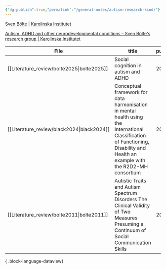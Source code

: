 ```yaml
---
{"dg-publish":true,"permalink":"/general-notes/autism-research-kind/"}
---
```


[Sven Bölte | Karolinska Institutet](https://ki.se/en/people/sven-bolte)

[Autism, ADHD and other neurodevelopmental conditions – Sven Bölte's research group | Karolinska Institutet](https://ki.se/en/research/research-areas-centres-and-networks/research-groups/sven-boltes-research-group)


| File                                          | title                                                                                                                                                                            | published | journal                                       | Paper_type     | DOI                                                                                                           |
| --------------------------------------------- | -------------------------------------------------------------------------------------------------------------------------------------------------------------------------------- | --------- | --------------------------------------------- | -------------- | ------------------------------------------------------------------------------------------------------------- |
| [[Literature_review/bolte2025\|bolte2025]] | Social cognition in autism and ADHD                                                                                                                                              | 2025      | Neuroscience & Biobehavioral Reviews          | journalArticle | <ul><li>https://www.doi.org/10.1016/j.neubiorev.2025.106022</li><li>10.1016/j.neubiorev.2025.106022</li></ul> |
| [[Literature_review/black2024\|black2024]] | Conceptual framework for data harmonisation in mental health using the International Classification of Functioning, Disability and Health an example with the R2D2-MH consortium | 2024      | BMJ Ment Health                               | journalArticle | <ul><li>https://www.doi.org/10.1136/bmjment-2024-301283</li><li>10.1136/bmjment-2024-301283</li></ul>         |
| [[Literature_review/bolte2011\|bolte2011]] | Autistic Traits and Autism Spectrum Disorders The Clinical Validity of Two Measures Presuming a Continuum of Social Communication Skills                                         | 2011      | Journal of Autism and Developmental Disorders | journalArticle | <ul><li>https://www.doi.org/10.1007/s10803-010-1024-9</li><li>10.1007/s10803-010-1024-9</li></ul>             |

{ .block-language-dataview}